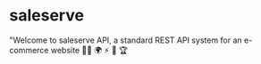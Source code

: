 # saleserve

"Welcome to saleserve API, a standard REST API system for an e-commerce website 👍🏼 🌍 ⚡️ 🥂 🏆
